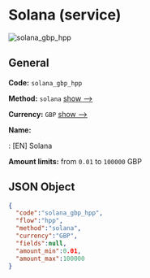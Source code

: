 
# Solana (service) 
![solana_gbp_hpp](https://static.openfintech.io/payment_methods/solana_gbp_hpp/logo.svg?w=400&c=v0.59.26#w200)  

## General 
 
**Code:** `solana_gbp_hpp` 
 
**Method:** `solana` 
 [show -->](/payment-methods/solana/) 
 
**Currency:** `GBP` [show -->](/currencies/GBP/) 
 
**Name:** 
 
:	[EN] Solana 
 
**Amount limits:** from `0.01` to `100000` GBP 

## JSON Object 

```json
{
  "code":"solana_gbp_hpp",
  "flow":"hpp",
  "method":"solana",
  "currency":"GBP",
  "fields":null,
  "amount_min":0.01,
  "amount_max":100000
}
```  
